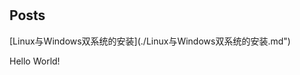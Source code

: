 <br><br><br><br>
<h2>Posts</h2>
[Linux与Windows双系统的安装](./Linux与Windows双系统的安装.md")

<p>Hello World!</p>
